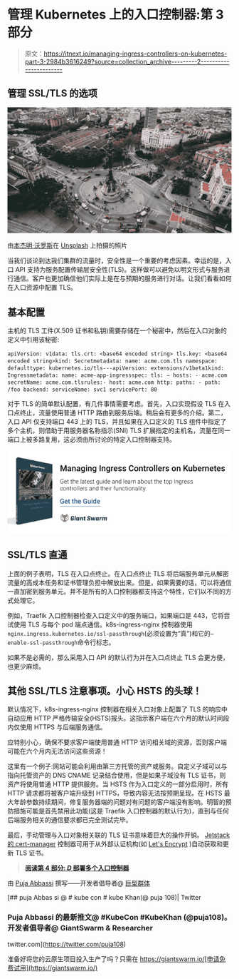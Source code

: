 # 管理 Kubernetes 上的入口控制器:第 3 部分

> 原文：<https://itnext.io/managing-ingress-controllers-on-kubernetes-part-3-2984b3616249?source=collection_archive---------2----------------------->

## 管理 SSL/TLS 的选项

![](img/1c824515f1a0105dc3485bc9d2e61af4.png)

由[本杰明·沃罗斯](https://unsplash.com/@vorosbenisop?utm_source=medium&utm_medium=referral)在 [Unsplash](https://unsplash.com?utm_source=medium&utm_medium=referral) 上拍摄的照片

当我们谈论到达我们集群的流量时，安全性是一个重要的考虑因素。幸运的是，入口 API 支持为服务配置传输层安全性(TLS)。这样做可以避免以明文形式与服务进行通信。客户也更加确信他们实际上是在与预期的服务进行对话。让我们看看如何在入口资源中配置 TLS。

## 基本配置

主机的 TLS 工件(X.509 证书和私钥)需要存储在一个秘密中，然后在入口对象的定义中引用该秘密:

```
apiVersion: v1data: tls.crt: <base64 encoded string> tls.key: <base64 encoded string>kind: Secretmetadata: name: acme.com.tls namespace: defaulttype: kubernetes.io/tls---apiVersion: extensions/v1beta1kind: Ingressmetadata: name: acme-app-ingressspec: tls: — hosts: - acme.com secretName: acme.com.tlsrules:- host: acme.com http: paths: - path: /foo backend: serviceName: svc1 servicePort: 80
```

对于 TLS 的简单默认配置，有几件事情需要考虑。首先，入口实现假设 TLS 在入口点终止，流量使用普通 HTTP 路由到服务后端。稍后会有更多的介绍。第二，入口 API 仅支持端口 443 上的 TLS，并且如果在入口定义的 TLS 组件中指定了多个主机，则借助于用服务器名称指示(SNI) TLS 扩展指定的主机名，流量在同一端口上被多路复用，这必须由所讨论的特定入口控制器支持。

[![](img/c46c9bc5c32531dc4b9e02fbc12fd9f9.png)](https://info.giantswarm.io/guide-to-managing-ingress-controllers)

## SSL/TLS 直通

上面的例子表明，TLS 在入口点终止。在入口点终止 TLS 将后端服务单元从解密流量的高成本任务和证书管理负担中解放出来。但是，如果需要的话，可以将通信一直加密到服务单元。并不是所有的入口控制器都支持这个特性，它们以不同的方式处理它。

例如，Traefik 入口控制器检查入口定义中的服务端口，如果端口是 443，它将尝试使用 TLS 与每个 pod 端点通信。k8s-ingress-nginx 控制器使用`nginx.ingress.kubernetes.io/ssl-passthrough`(必须设置为“真”)和它的`— enable-ssl-passthrough`命令行标志。

如果不是必需的，那么采用入口 API 的默认行为并在入口点终止 TLS 会更方便，也更少麻烦。

## 其他 SSL/TLS 注意事项。小心 HSTS 的头球！

默认情况下，k8s-ingress-nginx 控制器在相关入口对象上配置了 TLS 的响应中自动应用 HTTP 严格传输安全(HSTS)报头。这指示客户端在六个月的默认时间段内仅使用 HTTPS 与后端服务通信。

应特别小心，确保不要求客户端使用普通 HTTP 访问相关域的资源，否则客户端可能在六个月内无法访问这些资源！

这里有一个例子:网站可能会利用由第三方托管的资产或服务。自定义子域可以与指向托管资产的 DNS CNAME 记录结合使用，但是如果子域没有 TLS 证书，则资产将使用普通 HTTP 提供服务。当 HSTS 作为入口定义的一部分启用时，所有 HTTP 请求都将被客户端升级到 HTTPS，导致内容无法按预期呈现。在 HSTS 最大年龄参数持续期间，修复服务器端的问题对有问题的客户端没有影响。明智的预防措施可能是首先禁用此功能(这是 Traefik 入口控制器的默认行为)，直到与任何后端服务相关的通信要求都已完全测试完毕。

最后，手动管理与入口对象相关联的 TLS 证书意味着巨大的操作开销。 [Jetstack 的 cert-manager](https://github.com/jetstack/cert-manager) 控制器可用于从外部认证机构(如 [Let's Encrypt](https://letsencrypt.org/) )自动获取和更新 TLS 证书。

> [**阅读第 4 部分: *D* 部署多个入口控制器**](https://medium.com/@GiantSwarm/managing-ingress-controllers-on-kubernetes-part-4-9f201296db28)

由 [Puja Abbassi](https://twitter.com/puja108) 撰写——开发者倡导者@ [巨型群体](https://giantswarm.io/)

[](https://twitter.com/puja108) [## puja Abbas si @ # kube con # kube Khan(@ puja 108)| Twitter

### Puja Abbassi 的最新推文@ #KubeCon #KubeKhan (@puja108)。开发者倡导者@ GiantSwarm & Researcher

twitter.com](https://twitter.com/puja108) 

准备好将您的云原生项目投入生产了吗？只需在 https://giantswarm.io/[申请免费试用](https://giantswarm.io/)
